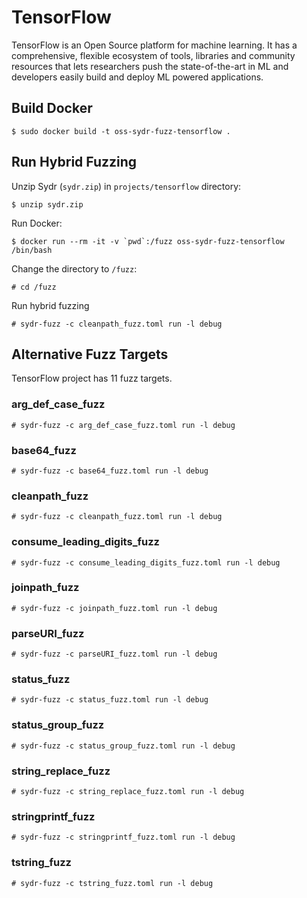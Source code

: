 # TensorFlow

TensorFlow is an Open Source platform for machine learning. It has a comprehensive, flexible ecosystem of tools, libraries and community resources that lets researchers push the state-of-the-art in ML and developers easily build and deploy ML powered applications.

## Build Docker

	$ sudo docker build -t oss-sydr-fuzz-tensorflow .

## Run Hybrid Fuzzing

Unzip Sydr (`sydr.zip`) in `projects/tensorflow` directory:

	$ unzip sydr.zip

Run Docker:

	$ docker run --rm -it -v `pwd`:/fuzz oss-sydr-fuzz-tensorflow /bin/bash

Change the directory to `/fuzz`:

	# cd /fuzz

Run hybrid fuzzing

	# sydr-fuzz -c cleanpath_fuzz.toml run -l debug

## Alternative Fuzz Targets

TensorFlow project has 11 fuzz targets.

### arg\_def\_case\_fuzz

	# sydr-fuzz -c arg_def_case_fuzz.toml run -l debug

### base64\_fuzz

	# sydr-fuzz -c base64_fuzz.toml run -l debug

### cleanpath\_fuzz

	# sydr-fuzz -c cleanpath_fuzz.toml run -l debug

### consume\_leading\_digits\_fuzz

	# sydr-fuzz -c consume_leading_digits_fuzz.toml run -l debug

### joinpath\_fuzz

	# sydr-fuzz -c joinpath_fuzz.toml run -l debug

### parseURI\_fuzz

	# sydr-fuzz -c parseURI_fuzz.toml run -l debug

### status\_fuzz

	# sydr-fuzz -c status_fuzz.toml run -l debug

### status\_group\_fuzz

	# sydr-fuzz -c status_group_fuzz.toml run -l debug

### string\_replace\_fuzz

	# sydr-fuzz -c string_replace_fuzz.toml run -l debug

### stringprintf\_fuzz

	# sydr-fuzz -c stringprintf_fuzz.toml run -l debug

### tstring\_fuzz

	# sydr-fuzz -c tstring_fuzz.toml run -l debug


